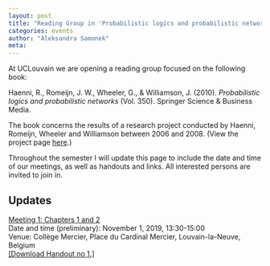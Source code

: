 ```yaml
---
layout: post
title: "Reading Group in 'Probabilistic logics and probabilistic networks' at UCLouvain"
categories: events 
author: "Aleksandra Samonek"
meta: 
---
```


At UCLouvain we are opening a reading group focused on the following book:  

Haenni, R., Romeijn, J. W., Wheeler, G., & Williamson, J. (2010). _Probabilistic logics and probabilistic networks_ (Vol. 350). Springer Science & Business Media.

The book concerns the results of a research project conducted by Haenni, Romeijn, Wheeler and Williamson between 2006 and 2008. (View the project page [here](https://blogs.kent.ac.uk/jonw/projects/progicnet-probabilistic-logic-and-probabilistic-networks/).)

Throughout the semester I will update this page to include the date and time of our meetings, as well as handouts and links. All interested persons are invited to join in.

## Updates

<u>Meeting 1: Chapters 1 and 2</u>  
Date and time (preliminary): November 1, 2019, 13:30-15:00  
Venue: Collège Mercier, Place du Cardinal Mercier, Louvain-la-Neuve, Belgium  
[ [Download Handout no 1.] ](/handouts/progicnet/ASamonekProgicAndNetworksReadingGroup-Handout01Chapters01-ver1.0.pdf)  